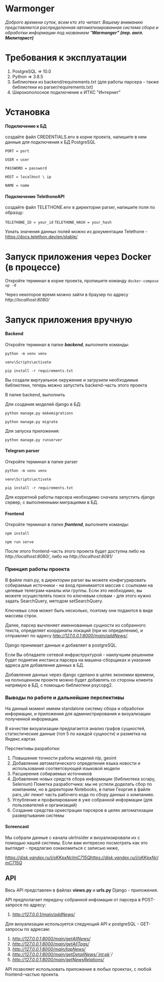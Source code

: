 # Warmonger

*Доброго времени суток, всем кто это читает. Вашему вниманию представляется распределенная автоматизированная система сбора и обработки информации под названием "**Warmonger" (пер. англ. Милитарист)***

# Требования к эксплуатации

1) PostgreSQL => 10.0
2) Python => 3.8.5
3) Библиотеки из backend/requirements.txt (для работы парсера - также библиотеки из parser/requirements.txt)
4) Широкополосное подключение к ИТКС "Интернет"

# Установка

#### Подключение к БД

создайте файл CREDENTIALS.env в корне проекта, напишите в нем данные для подключения к БД PostgreSQL

`PORT = port `

`USER = user `

`PASSWORD = password `

`HOST = localhost \ ip `

`NAME = name`

#### Подключение TelethoneAPI

создайте файл TELETHONE.env в директории parser, напишите поля по образцу:

`TELETHONE_ID = your_id`
`TELETHONE_HASH = your_hash`

Узнать значения данных полей можно из документации Telethone - https://docs.telethon.dev/en/stable/

# Запуск приложения через Docker (в процессе)

Откройте терминал в корне проекта, пропишите команду `docker-compose up -d`

Через некоторое время можно зайти в браузер по адресу *http://localhost:8080/*

# Запуск приложения вручную

#### Backend

Откройте терминал в папке ***backend***, выполните команды:

`python -m venv venv`

`venv\Scripts\activate`

`pip install -r requirements.txt`

Вы создали виртуальное окружение и загрузили необходимые библиотеки, теперь можно запустить backend-часть этого проекта

В папке backend, выполнить

Для создания моделей django в БД:

`python manage.py makemigrations`

`python manage.py migrate`

Для запуска приложения:

`python manage.py runserver`

#### Telegram parser

Откройте терминал в папке parser

`python -m venv venv`

`venv\Scripts\activate`

`pip install -r requirements.txt`

Для корретной работы парсера необходимо сначала запустить django сервер, с выполненными миграциями в БД.

#### Frontend

Откройте терминал в папке ***frontend***, выполните команды:

`npm install`

`npm run serve`

После этого frontend-часть этого проекта будет доступна либо на *http://localhost:8080/*, либо на *http://localhost:8081/*

### Принцип работы проекта

В файле main.py, в директории parser вы можете конфигурировать собираемые источники - на вход принимается массив с ссылками на целевые телеграм-каналы или группы.
Если это необходимо, вы можете осуществлять поиск по ключевым словам - для этого нужно задать SearchQuery, методом setSearchQuery.

Ключевых слов может быть несколько, поэтому они подаются в виде массива строк.

Далее, парсер вычленяет именнованные сущности из собранного текста, определяет координаты локаций (при их определении), и отправляет по адресу *http://127.0.0.1:8000/main/addNews/*.

Django принимает данные и добавляет в postgreSQL.

Если Вы обладаете сетевой инфраструктурой - наилучшим решением будет поднятие инстанса парсера на машина-сборщиках и указание адреса для добавления данных в БД.

Добавление данных через django сделано в целях экономии времени, на полноценном проекте можно будет добавлять со стороны клиента напрямую в БД, с помощью библиотеки psycopg2.

### Выводы по работе и дальнейшие перспективы

На данный момент имеем standalone систему сбора и обработки информации, и приложения для администрирования и визуализации полученной информации.

В качестве визуализации предлагается анализ графов сущностей, статистические данные (топ 5 по каждой сущности) и разметка на Яндекс.картах

Перспективы разработки:

1. Повышение точности работы моделей nlp, geoint
2. Добавление автоматического определения языка новости и использования соответсвующей языковой модели
3. Расширение собираемых источников
4. Добавление новых средств сбора информации (библиотека scrapy, Selenium)
   Пометка разработчика: мы не успели доделать сбор по компаниям, но в директории Notebooks, в папке Георгия в файле pars_ukr лежит часть рабочего кода по сбору данных  о компаниях.
5. Углубление и профилирование в уже собранной информации (для пользователей и организаций)
6. Создание средства оркестрации парсеров в целях автоматизации развертывания системы

#### Screencast

Мы собрали данные с канала ukrInsider и визуализировали их с помощью нашей системы. Если вам интересно посмотреть как это выглядит - предлагаю ознакомиться с записью ниже,

*https://disk.yandex.ru/i/oKKpxNclmC715Qhttps://disk.yandex.ru/i/oKKpxNclmC715Q*

## API

Весь API представлен в файлах **views.py** и **urls.py** Django - приложения.

API предполагает передачу собранной инфомации от парсера в POST-запросе по адресу:

1. *http://127.0.0.1/main/addNews/*

Для визуализации используется следующий API к postgreSQL - GET-запросы по адресам:

1. *http://127.0.0.1:8000/main/getAllNews/*
2. *http://127.0.0.1:8000/main/getAllTags/*
3. *http://127.0.0.1:8000/main/topNews/*
4. *http://127.0.0.1:8000/main/getDetailNews/`<int:pk>`/*
5. *http://127.0.0.1:8000/main/getNewsRelations/*

API позволяет использовать приложение в любых проектах, с любой frontend-частью проекта.
